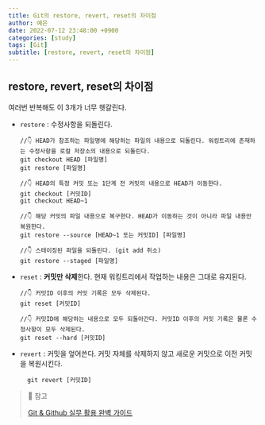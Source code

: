 ```yaml
---
title: Git의 restore, revert, reset의 차이점
author: 예은
date: 2022-07-12 23:48:00 +0900
categories: [study]
tags: [Git]
subtitle: [restore, revert, reset의 차이점]
---
```


## restore, revert, reset의 차이점

여러번 반복해도 이 3개가 너무 헷갈린다.

- `restore` : 수정사항을 되돌린다.

  ```
  //👇 HEAD가 참조하는 파일명에 해당하는 파일의 내용으로 되돌린다. 워킹트리에 존재하는 수정사항을 로컬 저장소의 내용으로 되돌린다.
  git checkout HEAD [파일명]
  git restore [파일명]

  //👇 HEAD의 특정 커밋 또는 1단계 전 커밋의 내용으로 HEAD가 이동한다.
  git checkout [커밋ID]
  git checkout HEAD~1

  //👇 해당 커밋의 파일 내용으로 복구한다. HEAD가 이동하는 것이 아니라 파일 내용만 복원한다.
  git restore --source [HEAD~1 또는 커밋ID] [파일명]

  //👇 스테이징된 파일을 되돌린다. (git add 취소)
  git restore --staged [파일명]
  ```

- `reset` : **커밋만 삭제**한다. 현재 워킹트리에서 작업하는 내용은 그대로 유지된다.

  ```
  //👇 커밋ID 이후의 커밋 기록은 모두 삭제된다.
  git reset [커밋ID]

  //👇 커밋ID에 해당하는 내용으로 모두 되돌아간다. 커밋ID 이후의 커밋 기록은 물론 수정사항이 모두 삭제된다.
  git reset --hard [커밋ID]
  ```

- `revert` : 커밋을 엎어쓴다. 커밋 자체를 삭제하지 않고 새로운 커밋으로 이전 커밋을 복원시킨다.

  ```
    git revert [커밋ID]
  ```

> 🐝 참고
>
> [Git & Github 실무 활용 완벽 가이드](https://www.udemy.com/course/best-git-github/)
